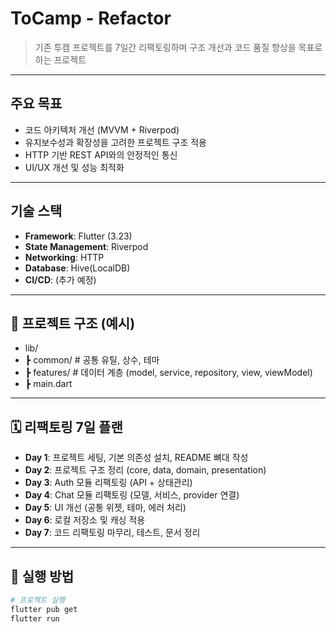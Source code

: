 # ToCamp - Refactor

> 기존 투캠 프로젝트를 7일간 리팩토링하며 구조 개선과 코드 품질 향상을 목표로 하는 프로젝트

---

## 주요 목표
- 코드 아키텍처 개선 (MVVM + Riverpod)
- 유지보수성과 확장성을 고려한 프로젝트 구조 적용
- HTTP 기반 REST API와의 안정적인 통신
- UI/UX 개선 및 성능 최적화

---

## 기술 스택
- **Framework**: Flutter (3.23)
- **State Management**: Riverpod
- **Networking**: HTTP
- **Database**: Hive(LocalDB)
- **CI/CD**: (추가 예정)

---

## 📂 프로젝트 구조 (예시)

- lib/
- ┣ common/      # 공통 유틸, 상수, 테마
- ┣ features/    # 데이터 계층 (model, service, repository, view, viewModel)
- ┣ main.dart

---

## 🗓 리팩토링 7일 플랜
- **Day 1**: 프로젝트 세팅, 기본 의존성 설치, README 뼈대 작성
- **Day 2**: 프로젝트 구조 정리 (core, data, domain, presentation)
- **Day 3**: Auth 모듈 리팩토링 (API + 상태관리)
- **Day 4**: Chat 모듈 리팩토링 (모델, 서비스, provider 연결)
- **Day 5**: UI 개선 (공통 위젯, 테마, 에러 처리)
- **Day 6**: 로컬 저장소 및 캐싱 적용
- **Day 7**: 코드 리팩토링 마무리, 테스트, 문서 정리

---

## 🔧 실행 방법
```bash
# 프로젝트 실행
flutter pub get
flutter run
